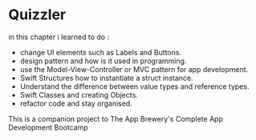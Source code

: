 #  Quizzler


in this chapter i learned to do :

- change UI elements such as Labels and Buttons.
- design pattern and how is it used in programming.
- use the Model-View-Controller or MVC pattern for app development.
- Swift Structures how to instantiate a struct instance.
- Understand the difference between value types and reference types. 
- Swift Classes and creating Objects.
- refactor code and stay organised.

  


This is a companion project to The App Brewery's Complete App Development Bootcamp


